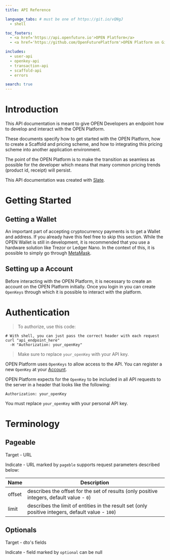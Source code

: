```yaml
---
title: API Reference

language_tabs: # must be one of https://git.io/vQNgJ
  - shell

toc_footers:
  - <a href='https://api.openfuture.io'>OPEN Platform</a>
  - <a href='https://github.com/OpenFuturePlatform'>OPEN Platform on GitHub</a>

includes:
  - user-api
  - openkey-api
  - transaction-api
  - scaffold-api
  - errors

search: true
---
```


# Introduction

This API documentation is meant to give OPEN Developers an endpoint how to develop and interact with the OPEN Platform.

These documents specify how to get started with the OPEN Platform, how to create a Scaffold and pricing scheme, and how to integrating this pricing scheme into another application environment.

The point of the OPEN Platform is to make the transition as seamless as possible for the developer which means that many common pricing trends (product id, receipt) will persist.

This API documentation was created with [Slate](https://github.com/lord/slate).

# Getting Started

## Getting a Wallet

An important part of accepting cryptocurrency payments is to get a Wallet and address. If you already have this feel free to skip this section. While the OPEN Wallet is still in development, it is recommended that you use a hardware solution like Trezor or Ledger Nano. In the context of this, it is possible to simply go through [MetaMask](https://metamask.io/).

## Setting up a Account

Before interacting with the OPEN Platform, it is necessary to create an account on the OPEN Platform initially. Once you login in you can create `OpenKeys` through which it is possible to interact with the platform.

# Authentication

> To authorize, use this code:

```shell
# With shell, you can just pass the correct header with each request
curl "api_endpoint_here"
  -H "Authorization: your_openKey"
```

> Make sure to replace `your_openKey` with your API key.

OPEN Platform uses `OpenKeys` to allow access to the API. You can register a new `OpenKey` at your [Account](https://api.openfuture.io).

OPEN Platform expects for the `OpenKey` to be included in all API requests to the server in a header that looks like the following:

`Authorization: your_openKey`

<aside class="notice">
You must replace <code>your_openKey</code> with your personal API key.
</aside>

# Terminology

## Pageable

Target - URL

Indicate - URL marked by `pageble` supports request parameters described below:

Name | Description
---- | -----------
offset | describes the offset for the set of results (only positive integers, default value - `0`)
limit | describes the limit of entities in the result set (only positive integers, default value - `100`)

## Optionals

Target - dto's fields

Indicate - field marked by `optional` can be null

